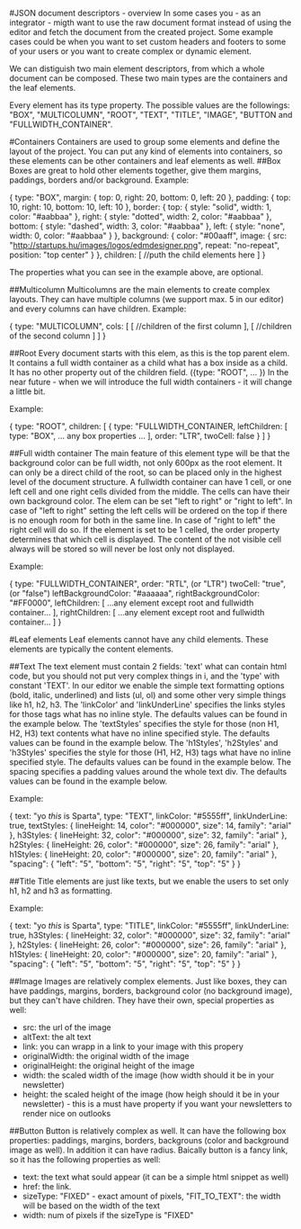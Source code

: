 
#JSON document descriptors - overview
In some cases you - as an integrator - migth want to use the raw document format instead of using the editor and fetch the document from the created project. Some example cases could be when you want to set custom headers and footers to some of your users or you want to create complex or dynamic element.

We can distiguish two main element descriptors, from which a whole document can be composed. These two main types are the containers and the leaf elements.

Every element has its type property. The possible values are the followings: "BOX", "MULTICOLUMN", "ROOT", "TEXT", "TITLE", "IMAGE", "BUTTON and "FULLWIDTH_CONTAINER".

#Containers
Containers are used to group some elements and define the layout of the project. You can put any kind of elements into containers, so these elements can be other containers and leaf elements as well.
##Box
Boxes are great to hold other elements together, give them margins, paddings, borders and/or background.
Example:

  {
    type: "BOX",
    margin: {
      top: 0,
      right: 20,
      bottom: 0,
      left: 20
    },
    padding: {
      top: 10,
      right: 10,
      bottom: 10,
      left: 10
    },
    border: {
      top: {
        style: "solid",
        width: 1,
        color: "#aabbaa"
      },
      right: {
        style: "dotted",
        width: 2,
        color: "#aabbaa"
      },
      bottom: {
        style: "dashed",
        width: 3,
        color: "#aabbaa"
      },
      left: {
        style: "none",
        width: 0,
        color: "#aabbaa"
      }
    },
    background: {
      color: "#00aaff",
      image: {
        src: "http://startups.hu/images/logos/edmdesigner.png",
        repeat: "no-repeat",
        position: "top center"
      }
    },
    children: [
      //puth the child elements here
    ]
  }
  
The properties what you can see in the example above, are optional.

##Multicolumn
Multicolumns are the main elements to create complex layouts. They can have multiple columns (we support max. 5 in our editor) and every columns can have children. Example:

  {
    type: "MULTICOLUMN",
    cols: [
      [
        //children of the first column
      ],
      [
        //children of the second column
      ]
    ]
  }

##Root
Every document starts with this elem, as this is the top parent elem. It contains a full width container as a child what has a box inside as a child. It has no other property out of the children field. ({type: "ROOT", ... }) In the near future - when we will introduce the full width containers - it will change a little bit.  

Example:

  {
    type: "ROOT",
    children: [
      {
        type: "FULLWIDTH_CONTAINER,
        leftChildren: [
          type: "BOX",
          ... any box properties ...
        ],
        order: "LTR",
        twoCell: false
      }
    ]
  }

##Full width container
The main feature of this element type will be that the background color can be full width, not only 600px as the root element.
It can only be a direct child of the root, so can be placed only in the highest level of the document structure. A fullwidth container can have 1 cell, or one left cell and one right cells divided from the middle. The cells can have their own background color. The elem can be set "left to right" or "right to left". In case of "left to right" setting the left cells will be ordered on the top if there is no enough room for both in the same line. In case of "right to left" the right cell will do so. If the element is set to be 1 celled, the order property determines that which cell is displayed. The content of the not visible cell always will be stored so will never be lost only not displayed.    

Example:

  {
    type: "FULLWIDTH_CONTAINER",
    order: "RTL", (or "LTR")
    twoCell: "true", (or "false")
    leftBackgroundColor: "#aaaaaa",
    rightBackgroundColor: "#FF0000",
    leftChildren: [
      ...any element except root and fullwidth container...
    ],
    rightChildren: [
      ...any element except root and fullwidth container...
    ]
  }

#Leaf elements
Leaf elements cannot have any child elements. These elements are typically the content elements.

##Text
The text element must contain 2 fields: 'text' what can contain html code, but you should not put very complex things in i, and the 'type' with constant 'TEXT'. 
In our editor we enable the simple text formatting options (bold, italic, underlined) and lists (ul, ol) and some other very simple things like h1, h2, h3.
The 'linkColor' and 'linkUnderLine' specifies the links styles for those <a> tags what has no inline style. The defaults values can be found in the example below. 
The 'textStyles' specifies the style for those (non H1, H2, H3) text contents what have no inline specified style. The defaults values can be found in the example below. 
The 'h1Styles', 'h2Styles' and 'h3Styles' specifies the style for those (H1, H2, H3) tags what have no inline specified style. The defaults values can be found in the example below. 
The spacing specifies a padding values around the whole text div. The defaults values can be found in the example below. 

 Example:

  {
    text: "yo <i>this</i> is Sparta",
    type: "TEXT",
    linkColor: "#5555ff",
          linkUnderLine: true,
          textStyles: {
              lineHeight: 14,
              color": "#000000",
              size": 14,
              family": "arial"
          },
           h3Styles: {
              lineHeight: 32,
              color": "#000000",
              size": 32,
              family": "arial"
          },
           h2Styles: {
              lineHeight: 26,
              color": "#000000",
              size": 26,
              family": "arial"
          },
           h1Styles: {
              lineHeight: 20,
              color": "#000000",
              size": 20,
              family": "arial"
          },
    "spacing": {
                    "left": "5",
                    "bottom": "5",
                    "right": "5",
                    "top": "5"
                }
  }

##Title
Title elements are just like texts, but we enable the users to set only h1, h2 and h3 as formatting.

Example:

  {
    text: "yo <i>this</i> is Sparta",
    type: "TITLE",
    linkColor: "#5555ff",
          linkUnderLine: true,
           h3Styles: {
              lineHeight: 32,
              color": "#000000",
              size": 32,
              family": "arial"
          },
           h2Styles: {
              lineHeight: 26,
              color": "#000000",
              size": 26,
              family": "arial"
          },
           h1Styles: {
              lineHeight: 20,
              color": "#000000",
              size": 20,
              family": "arial"
          },
    "spacing": {
                    "left": "5",
                    "bottom": "5",
                    "right": "5",
                    "top": "5"
                }
  }

##Image
Images are relatively complex elements. Just like boxes, they can have paddings, margins, borders, background color (no background image), but they can't have children. They have their own, special properties as well:
  - src: the url of the image
  - altText: the alt text
  - link: you can wrapp in a link to your image with this propery
  - originalWidth: the original width of the image
  - originalHeight: the original height of the image
  - width: the scaled width of the image (how width should it be in your newsletter)
  - height: the scaled height of the image (how heigh should it be in your newsletter) - this is a must have property if you want your newsletters to render nice on outlooks

##Button
Button is relatively complex as well. It can have the following box properties: paddings, margins, borders, backgrouns (color and background image as well). In addition it can have radius. Baically button is a fancy link, so it has the following properties as well:
  - text: the text what sould appear (it can be a simple html snippet as well)
  - href: the link.
  - sizeType: "FIXED" - exact amount of pixels, "FIT_TO_TEXT": the width will be based on the width of the text
  - width: num of pixels if the sizeType is "FIXED"
